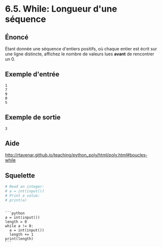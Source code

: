 # 6.5. While: Longueur d'une séquence

## **Énoncé**

Étant donnée une séquence d'entiers positifs, où chaque entier est écrit sur une ligne distincte, affichez le nombre de valeurs lues **avant** de rencontrer un 0.

## **Exemple d'entrée**

```
1
7
9
0
5
```

## **Exemple de sortie**

```
3
```

## Aide

http://rtavenar.github.io/teaching/python_poly/html/poly.html#boucles-while

## Squelette

```python
# Read an integer:
# a = int(input())
# Print a value:
# print(a)
```

````{dropdown} Proposition de solution

```python
a = int(input())
length = 0
while a != 0:
  a = int(input())
  length += 1
print(length)
```
````
